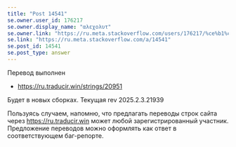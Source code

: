 ```yaml
---
title: "Post 14541"
se.owner.user_id: 176217
se.owner.display_name: "αλεχολυτ"
se.owner.link: "https://ru.meta.stackoverflow.com/users/176217/%ce%b1%ce%bb%ce%b5%cf%87%ce%bf%ce%bb%cf%85%cf%84"
se.link: "https://ru.meta.stackoverflow.com/a/14541"
se.post_id: 14541
se.post_type: answer
---
```

<p>Перевод выполнен</p>
<ul>
<li><a href="https://ru.traducir.win/strings/20951" rel="nofollow noreferrer">https://ru.traducir.win/strings/20951</a></li>
</ul>
<p>Будет в новых сборках. Текущая rev 2025.2.3.21939</p>
<p>Пользуясь случаем, напомню, что предлагать переводы строк сайта через <a href="https://ru.traducir.win" rel="nofollow noreferrer">https://ru.traducir.win</a> может любой зарегистрированный участник. Предложение переводов можно оформлять как ответ в соответствующем баг-репорте.</p>
